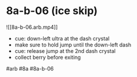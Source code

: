 # 8a-b-06 (ice skip)



![[8a-b-06.arb.mp4]]

* cue: down-left ultra at the dash crystal
* make sure to hold jump until the down-left dash
* cue: release jump at the 2nd dash crystal
* collect berry before exiting

#arb #8a #8a-b-06

